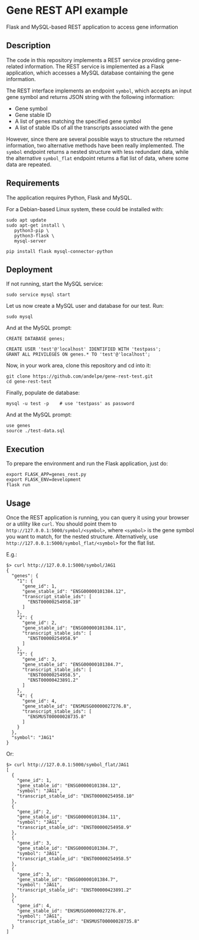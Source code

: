# Gene REST API example
Flask and MySQL-based REST application to access gene information


## Description
The code in this repository implements a REST service providing gene-related information.
The REST service is implemented as a Flask application, which accesses a MySQL database
containing the gene information.

The REST interface implements an endpoint `symbol`, which accepts an input gene symbol and
returns JSON string with the following information:

- Gene symbol
- Gene stable ID
- A list of genes matching the specified gene symbol
- A list of stable IDs of all the transcripts associated with the gene

However, since there are several possible ways to structure the returned information, two
alternative methods have been really implemented. The `symbol` endpoint returns a nested
structure with less redundant data, while the alternative `symbol_flat` endpoint returns a
flat list of data, where some data are repeated.


## Requirements
The application requires Python, Flask and MySQL.

For a Debian-based Linux system, these could be installed with:
```
sudo apt update
sudo apt-get install \
   python3-pip \
   python3-flask \
   mysql-server

pip install flask mysql-connector-python
```


## Deployment
If not running, start the MySQL service:
```
sudo service mysql start
```

Let us now create a MySQL user and database for our test. Run:
```
sudo mysql
```

And at the MySQL prompt:
```
CREATE DATABASE genes;

CREATE USER 'test'@'localhost' IDENTIFIED WITH 'testpass';
GRANT ALL PRIVILEGES ON genes.* TO 'test'@'localhost';
```

Now, in your work area, clone this repository and cd into it:
```
git clone https://github.com/andelpe/gene-rest-test.git
cd gene-rest-test
```

Finally, populate de database:
```
mysql -u test -p    # use 'testpass' as password
```

And at the MySQL prompt:
```
use genes
source ./test-data.sql
```


## Execution
To prepare the environment and run the Flask application, just do:
```
export FLASK_APP=genes_rest.py
export FLASK_ENV=development
flask run
```

## Usage
Once the REST application is running, you can query it using your browser or a utility
like `curl`. You should point them to `http://127.0.0.1:5000/symbol/<symbol>`, where
`<symbol>` is the gene symbol you want to match, for the nested structure. Alternatively,
use `http://127.0.0.1:5000/symbol_flat/<symbol>` for the flat list.

E.g.:
```
$> curl http://127.0.0.1:5000/symbol/JAG1
{
  "genes": {
    "1": {
      "gene_id": 1,
      "gene_stable_id": "ENSG00000101384.12",
      "transcript_stable_ids": [
        "ENST00000254958.10"
      ]
    },
    "2": {
      "gene_id": 2,
      "gene_stable_id": "ENSG00000101384.11",
      "transcript_stable_ids": [
        "ENST00000254958.9"
      ]
    },
    "3": {
      "gene_id": 3,
      "gene_stable_id": "ENSG00000101384.7",
      "transcript_stable_ids": [
        "ENST00000254958.5",
        "ENST00000423891.2"
      ]
    },
    "4": {
      "gene_id": 4,
      "gene_stable_id": "ENSMUSG00000027276.8",
      "transcript_stable_ids": [
        "ENSMUST00000028735.8"
      ]
    }
  },
  "symbol": "JAG1"
}
```

Or:
```
$> curl http://127.0.0.1:5000/symbol_flat/JAG1
[
  {
    "gene_id": 1,
    "gene_stable_id": "ENSG00000101384.12",
    "symbol": "JAG1",
    "transcript_stable_id": "ENST00000254958.10"
  },
  {
    "gene_id": 2,
    "gene_stable_id": "ENSG00000101384.11",
    "symbol": "JAG1",
    "transcript_stable_id": "ENST00000254958.9"
  },
  {
    "gene_id": 3,
    "gene_stable_id": "ENSG00000101384.7",
    "symbol": "JAG1",
    "transcript_stable_id": "ENST00000254958.5"
  },
  {
    "gene_id": 3,
    "gene_stable_id": "ENSG00000101384.7",
    "symbol": "JAG1",
    "transcript_stable_id": "ENST00000423891.2"
  },
  {
    "gene_id": 4,
    "gene_stable_id": "ENSMUSG00000027276.8",
    "symbol": "JAG1",
    "transcript_stable_id": "ENSMUST00000028735.8"
  }
]
```

